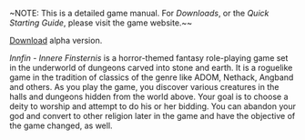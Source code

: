 ~NOTE: This is a detailed game manual. For _Downloads_, or the _Quick
Starting Guide_, please visit the game website.~~

[Download](https://github.com/pasoev/innfin/releases/download/0.0.1/innfin_0.0.1.tar.gz)
alpha version.

*Innfin - Innere Finsternis* is a horror-themed fantasy role-playing
game set in the underworld of dungeons carved into stone and earth. It
is a roguelike game in the tradition of classics of the genre like
ADOM, Nethack, Angband and others. As you play the game, you discover
various creatures in the halls and dungeons hidden from the world
above. Your goal is to choose a deity to worship and attempt to do his
or her bidding. You can abandon your god and convert to other religion
later in the game and have the objective of the game changed, as well.

